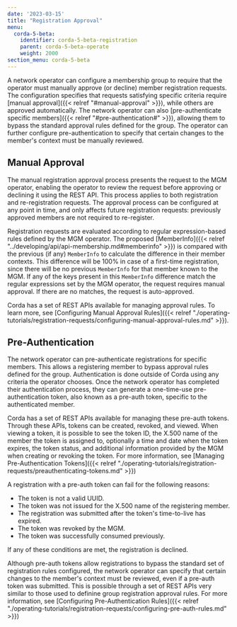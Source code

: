 ```yaml
---
date: '2023-03-15'
title: "Registration Approval"
menu:
  corda-5-beta:
    identifier: corda-5-beta-registration
    parent: corda-5-beta-operate
    weight: 2000
section_menu: corda-5-beta
---
```


A network operator can configure a membership group to require that the operator must manually approve (or decline) member registration requests. 
The configuration specifies that requests satisfying specific criteria require [manual approval]({{< relref "#manual-approval" >}}), while others are approved automatically. 
The network operator can also [pre-authenticate specific members]({{< relref "#pre-authentication#" >}}), allowing them to bypass the standard approval rules defined for the group.
The operator can further configure pre-authentication to specify that certain changes to the member's context must be manually reviewed.

## Manual Approval

The manual registration approval process presents the request to the MGM operator, enabling the operator to review the request before approving or declining it using the REST API. 
This process applies to both registration and re-registration requests. 
The approval process can be configured at any point in time, and only affects future registration requests: previously approved members are not required to re-register.

Registration requests are evaluated according to regular expression-based rules defined by the MGM operator. 
The proposed [MemberInfo]({{< relref "../developing/api/api-membership.md#memberinfo" >}}) is compared with the previous (if any) `MemberInfo` to calculate the difference in their member contexts. 
This difference will be 100% in case of a first-time registration, since there will be no previous `MemberInfo` for that member known to the MGM. 
If any of the keys present in this `MemberInfo` difference match the regular expressions set by the MGM operator, the request requires manual approval. 
If there are no matches, the request is auto-approved.

Corda has a set of REST APIs available for managing approval rules. To learn more, see [Configuring Manual Approval Rules]({{< relref "./operating-tutorials/registration-requests/configuring-manual-approval-rules.md" >}}).

## Pre-Authentication

The network operator can pre-authenticate registrations for specific members. This allows a registering member to bypass approval rules defined for the group. Authentication is done outside of Corda using any criteria the operator chooses. Once the network operator has completed their authentication process, they can generate a one-time-use pre-authentication token, also known as a pre-auth token, specific to the authenticated member.

Corda has a set of REST APIs available for managing these pre-auth tokens. Through these APIs, tokens can be created, revoked, and viewed. When viewing a token, it is possible to see the token ID, the X.500 name of the member the token is assigned to, optionally a time and date when the token expires, the token status, and additional information provided by the MGM when creating or revoking the token. For more information, see [Managing Pre-Authentication Tokens]({{< relref "./operating-tutorials/registration-requests/preauthenticating-tokens.md" >}})

A registration with a pre-auth token can fail for the following reasons:
* The token is not a valid UUID.
* The token was not issued for the X.500 name of the registering member.
* The registration was submitted after the token's time-to-live has expired.
* The token was revoked by the MGM.
* The token was successfully consumed previously.

If any of these conditions are met, the registration is declined.

Although pre-auth tokens allow registrations to bypass the standard set of registration rules configured, the network operator can specify that certain changes to the member's context must be reviewed, even if a pre-auth token was submitted. This is possible through a set of REST APIs very similar to those used to definine group registration approval rules. For more information, see [Configuring Pre-Authentication Rules]({{< relref "./operating-tutorials/registration-requests/configuring-pre-auth-rules.md" >}})